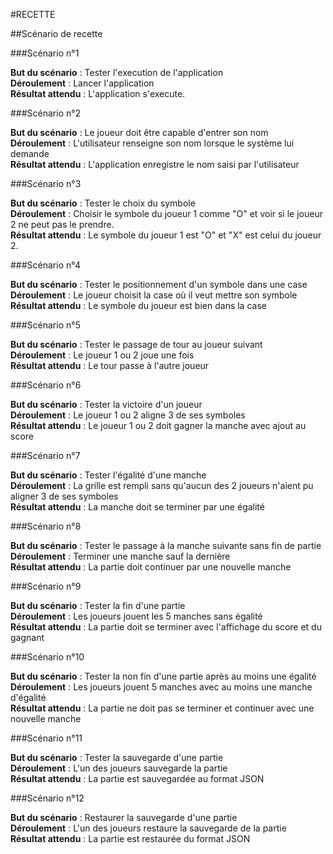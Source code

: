 ﻿#RECETTE

##Scénario de recette

###Scénario n°1

**But du scénario** : Tester l'execution de l'application  
**Déroulement** : Lancer l'application  
**Résultat attendu** : L'application s'execute.

###Scénario n°2

**But du scénario** :   Le joueur doit être capable d'entrer son nom  
**Déroulement** :  L'utilisateur renseigne son nom lorsque le système lui demande  
**Résultat attendu** :  L'application enregistre le nom saisi par l'utilisateur

 
###Scénario n°3

**But du scénario** : Tester le choix du symbole  
**Déroulement** :  Choisir le symbole du joueur 1 comme "O" et voir si le joueur 2 ne peut pas le prendre.  
**Résultat attendu** : Le symbole du joueur 1 est "O" et "X" est celui du joueur 2.   

###Scénario n°4

**But du scénario** : Tester le positionnement d'un symbole dans une case  
**Déroulement** : Le joueur choisit la case où il veut mettre son symbole  
**Résultat attendu** : Le symbole du joueur est bien dans la case  

###Scénario n°5

**But du scénario** : Tester le passage de tour au joueur suivant  
**Déroulement** : Le joueur 1 ou 2 joue une fois  
**Résultat attendu** : Le tour passe à l'autre joueur  

###Scénario n°6

**But du scénario** : Tester la victoire d'un joueur  
**Déroulement** : Le joueur 1 ou 2 aligne 3 de ses symboles  
**Résultat attendu** : Le joueur 1 ou 2 doit gagner la manche avec ajout au score  

###Scénario n°7

**But du scénario** : Tester l'égalité d'une manche  
**Déroulement** : La grille est rempli sans qu'aucun des 2 joueurs n'aient pu aligner 3 de ses symboles  
**Résultat attendu** : La manche doit se terminer par une égalité  

###Scénario n°8

**But du scénario** : Tester le passage à la manche suivante sans fin de partie  
**Déroulement** : Terminer une manche sauf la dernière  
**Résultat attendu** : La partie doit continuer par une nouvelle manche  


###Scénario n°9

**But du scénario** : Tester la fin d'une partie  
**Déroulement** : Les joueurs jouent les 5 manches sans égalité  
**Résultat attendu** : La partie doit se terminer avec l'affichage du score et du gagnant  

###Scénario n°10

**But du scénario** : Tester la non fin d'une partie après au moins une égalité  
**Déroulement** : Les joueurs jouent 5 manches avec au moins une manche d'égalité  
**Résultat attendu** : La partie ne doit pas se terminer et continuer avec une nouvelle manche  

###Scénario n°11

**But du scénario** : Tester la sauvegarde d'une partie   
**Déroulement** : L'un des joueurs sauvegarde la partie    
**Résultat attendu** : La partie est sauvegardée au format JSON  

###Scénario n°12

**But du scénario** : Restaurer la sauvegarde d'une partie   
**Déroulement** : L'un des joueurs restaure la sauvegarde de la partie     
**Résultat attendu** : La partie est restaurée du format JSON  